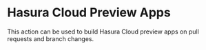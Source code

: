 # Hasura Cloud Preview Apps

This action can be used to build Hasura Cloud preview apps on pull requests and branch changes.


